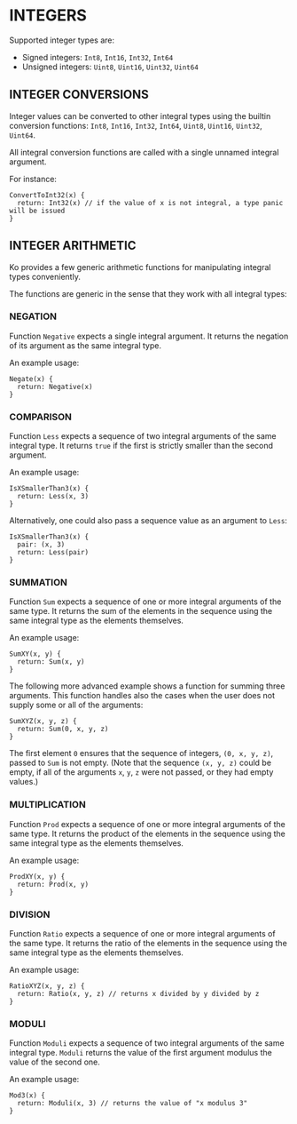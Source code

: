 # INTEGERS

Supported integer types are:

* Signed integers: `Int8`, `Int16`, `Int32`, `Int64`
* Unsigned integers: `Uint8`, `Uint16`, `Uint32`, `Uint64`

## INTEGER CONVERSIONS

Integer values can be converted to other integral types using the builtin
conversion functions: `Int8`, `Int16`, `Int32`, `Int64`, `Uint8`, `Uint16`, `Uint32`, `Uint64`.

All integral conversion functions are called with a single unnamed integral argument.

For instance:

```ko
ConvertToInt32(x) {
  return: Int32(x) // if the value of x is not integral, a type panic will be issued
}
```

## INTEGER ARITHMETIC

Ko provides a few generic arithmetic functions for manipulating integral types conveniently.

The functions are generic in the sense that they work with all integral types:

### NEGATION

Function `Negative` expects a single integral argument. It returns the
negation of its argument as the same integral type.

An example usage:

```ko
Negate(x) {
  return: Negative(x)
}
```

### COMPARISON

Function `Less` expects a sequence of two integral arguments of the same integral type.
It returns `true` if the first is strictly smaller than the second argument.

An example usage:

```ko
IsXSmallerThan3(x) {
  return: Less(x, 3)
}
```

Alternatively, one could also pass a sequence value as an argument to `Less`:

```ko
IsXSmallerThan3(x) {
  pair: (x, 3)
  return: Less(pair)
}
```

### SUMMATION

Function `Sum` expects a sequence of one or more integral arguments of the same type.
It returns the sum of the elements in the sequence using the same integral type
as the elements themselves.

An example usage:

```ko
SumXY(x, y) {
  return: Sum(x, y)
}
```

The following more advanced example shows a function for summing three
arguments. This function handles also the cases when the user does not
supply some or all of the arguments:

```ko
SumXYZ(x, y, z) {
  return: Sum(0, x, y, z)
}
```

The first element `0` ensures that the sequence of integers, `(0, x, y, z)`, passed to
`Sum` is not empty. (Note that the sequence `(x, y, z)` could be empty, if
all of the arguments `x`, `y`, `z` were not passed, or they had empty values.)

### MULTIPLICATION

Function `Prod` expects a sequence of one or more integral arguments of the same type.
It returns the product of the elements in the sequence using the same integral type
as the elements themselves.

An example usage:

```ko
ProdXY(x, y) {
  return: Prod(x, y)
}
```

### DIVISION

Function `Ratio` expects a sequence of one or more integral arguments of the same type.
It returns the ratio of the elements in the sequence using the same integral type
as the elements themselves.

An example usage:

```ko
RatioXYZ(x, y, z) {
  return: Ratio(x, y, z) // returns x divided by y divided by z
}
```

### MODULI

Function `Moduli` expects a sequence of two integral arguments of the same integral type.
`Moduli` returns the value of the first argument modulus the value of the second one.

An example usage:

```ko
Mod3(x) {
  return: Moduli(x, 3) // returns the value of "x modulus 3"
}
```
